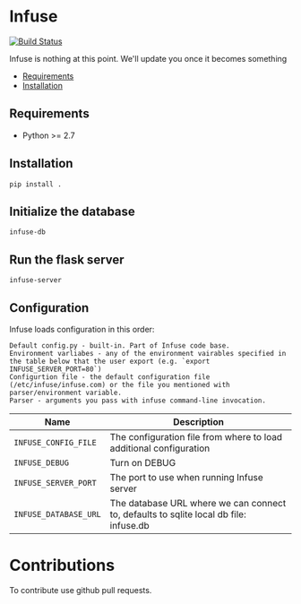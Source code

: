 # Infuse

[![Build Status](https://travis-ci.org/bregman-arie/infuse.svg?branch=master)](https://travis-ci.org/bregman-arie/infuse)

Infuse is nothing at this point. We'll update you once it becomes something

* [Requirements](#requirements)
* [Installation](#installation)

## Requirements

* Python >= 2.7

## Installation

    pip install .

## Initialize the database

    infuse-db

## Run the flask server

    infuse-server

## Configuration

Infuse loads configuration in this order:

    Default config.py - built-in. Part of Infuse code base.
    Environment varliabes - any of the environment vairables specified in the table below that the user export (e.g. `export INFUSE_SERVER_PORT=80`)
    Configurtion file - the default configuration file (/etc/infuse/infuse.com) or the file you mentioned with parser/environment variable.
    Parser - arguments you pass with infuse command-line invocation.
    
| Name | Description |
| ---- | ----------- |
| `INFUSE_CONFIG_FILE` | The configuration file from where to load additional configuration
| `INFUSE_DEBUG` | Turn on DEBUG
| `INFUSE_SERVER_PORT` | The port to use when running Infuse server
| `INFUSE_DATABASE_URL` | The database URL where we can connect to, defaults to sqlite local db file: infuse.db

# Contributions

To contribute use github pull requests.
